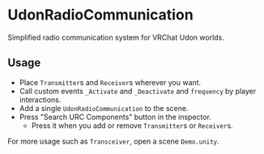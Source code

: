 # UdonRadioCommunication
Simplified radio communication system for VRChat Udon worlds.

## Usage
- Place `Transmitter`s and `Receiver`s wherever you want.
- Call custom events `_Activate` and `_Deactivate` and `frequency` by player interactions.
- Add a single `UdonRadioCommunication` to the scene.
- Press "Search URC Components" button in the inspector.
  - Press it when you add or remove `Transmitter`s or `Receiver`s.

For more usage such as `Transceiver`, open a scene `Demo.unity`.
